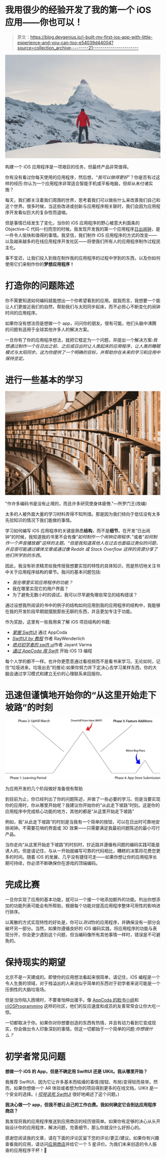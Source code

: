 # 我用很少的经验开发了我的第一个 iOS 应用——你也可以！

> 原文：<https://blog.devgenius.io/i-built-my-first-ios-app-with-little-experience-and-you-can-too-e54039d44004?source=collection_archive---------21----------------------->

![](img/a1922160f6ef55d5442e1ae7369cc0b7.png)

构建一个 iOS 应用程序是一项艰巨的任务，但最终产品非常值得。

你有没有看过你每天使用的应用程序，然后想，“*我可以做得更好”*？你是否有过这样的经历:你认为一个应用程序非常适合智能手机或平板电脑，但却从未付诸实施？

每天，我们都关注着我们周围的世界，思考着我们可以做些什么来改善我们自己和这个世界。很多时候，当这些改进或创新与应用程序相关联时，我们会因为应用程序开发看似巨大的复杂性而退缩。

但是事情已经发生了变化，当你的 iOS 应用程序的野心被意大利面条的 Objective-C 代码一扫而空的时候。我发现开发我的第一个应用程序[日出闹钟](https://apps.apple.com/us/app/sunrise-alarm-pro/id1516706420)，是一件令人愉快和值得的事情。我坚信，我们制作 iOS 应用程序的方式的改变——以及越来越多的在线应用程序开发社区——将使我们所有人的应用程序制作过程民主化。

事不宜迟，让我们投入到我在制作我的应用程序的过程中学到的东西，以及你如何使用它们来制作你的**梦想应用程序！**

# 打造你的问题陈述

你不需要知道如何编码就能想出一个你希望看到的应用。就我而言，我想要一个能让人们更接近我们的自然，帮助我们与太阳同步起床，而不必担心不断变化的闹钟时间的应用程序。

如果你没有想法但是想做一个 app，问问你的朋友。很有可能，他们头脑中沸腾的问题有适用于全球其他许多人的解决方案。

一旦你有了你的应用程序想法，就把它框定为一个问题，并提出一个解决方案:*我想通过制作一个在日出之前、之后或日出时让人类起床的应用程序，让人类的睡眠模式与太阳同步。这为你提供了一个明确的目标，并帮助你在未来的学习和应用中保持坚定。*

# 进行一些基本的学习

![](img/c44defda14196183e0eb26a4c616b2cb.png)

"作许多编码书是没有止境的，而且许多研究使身体疲倦."—所罗门王(改编)

太多的人被外面大量的学习材料弄得不知所措。那是因为我们倾向于低估没有太多先验知识的情况下我们能做的事情。

学习如何编写 iOS 应用程序的关键是熟悉**结构**，而不是**细节**。在开发“日出闹钟”的时候，我知道我的书里不会有像“*如何制作一个闹钟应用程序、*”或者“*如何制作一个声音播放器”这样的主题。“但是我知道其他人在过去也面临过类似的问题，并且很可能通过媒体文章或通过像 Reddit 或 Stack Overflow 这样的资源分享了他们所学到的东西。*

因此，我没有祈求精灵给我传授我想要实现的特性的具体知识，而是热切地关注书中关于应用程序结构的章节。我问的基本问题包括:

*   *我在哪里实现应用程序的功能？*
*   我在哪里实现它的用户界面？
*   为了避免无数小时的调试，我可以尽早避免哪些常见的结构错误？

通过设想我所阅读的书中的例子的结构如何应用到我的应用程序的结构中，我能够在我的开发阶段早期就摆脱那些无聊的东西，并且更加专注于功能。

作为奖励，这里有一些我用来了解 iOS 项目结构的书籍:

*   [*掌握 SwiftUI*](https://www.appcoda.com/swiftui/) 通过 AppCoda
*   [*SwiftUI by 教程*](https://store.raywenderlich.com/products/swiftui-by-tutorials) 作者 RayWenderlich
*   [*绝对初学者的 swift ui*](https://www.amazon.com/SwiftUI-Absolute-Beginners-Program-Controls/dp/1484255151)作者 Jayant Varma
*   [*通过 AppCoda 用 Swift*](https://www.appcoda.com/swift/) 开始 iOS 13 编程

每个人学的都不一样。也许你更愿意通过看视频而不是看书来学习。无论如何，记住“垃圾进来，垃圾出去”的推论:如果你努力并下定决心去学习某样东西，你的大脑会通过学习模式和建立无价的心理联系来回报你。

# 迅速但谨慎地开始你的“从这里开始走下坡路”的时刻

![](img/5bfd858b104d934f1b2350d8d867153c.png)

为应用开发的几个阶段做好准备很有帮助

到目前为止，你已经列出了你的问题陈述，并做了一些必要的学习。但是当要实现你的应用时，你从哪里开始呢？我建议你开始你的“从此走下坡路”时刻。这是你的应用程序中完成核心功能的地方，其他的都是“从这里开始走下坡路”

例如，我“从此走下坡路”的时刻是当我有一个简单的按钮，可以在日出时可靠地安排闹钟。不需要花哨的界面或 3D 效果——只需要满足我最初问题陈述的最小可行产品。

当你走向“从这里开始走下坡路”的时刻时，抄近路并遵循有问题的编码实践可能是诱人的。但是请记住，与从一开始就编写可靠的代码相比，糟糕的决策将花费您更多的时间。随着 iOS 的发展，几乎没有捷径可走——如果你想让你的应用程序长期可持续，你必须不断确保你在游戏的顶端编码。

# 完成比赛

一旦你实现了应用的基本功能，就可以一个接一个地添加额外的功能。列出你想添加的功能列表可能会有所帮助，根据每个功能对提高应用程序整体可用性的影响进行排序。

以离散的方式实现特性的好处是，你可以*测试*你的应用程序，并确保没有一部分会破坏另一部分。当然，如果你遵循良好的 iOS 编码实践，将应用程序的功能与表现分开，你会更少遇到这个问题，但当编码像所有其他事情一样时，错误是不可避免的。

# 保持现实的期望

北京不是一天建成的。即使你的应用想法看起来很简单，请记住，iOS 编程是一个令人生畏的领域，对于栈溢出的人来说似乎简单的东西对于初学者来说可能是一个压倒性的大脑垃圾场。

但是当你陷入困境时，不要害怕伸出援手。像 [AppCoda 的脸书小组](https://www.facebook.com/groups/appcoda/)和 [r/iOSProgramming](https://www.reddit.com/r/iOSProgramming/) 这样的社区，他们的反应速度和成员的友善常常会让你大吃一惊。

一切都取决于你。如果你对你想要创造的东西有热情，并且有动力看到它变成现实，你会做出令人印象深刻的事情。但这一切都始于一个简单的问题:*你想做什么？*

# 初学者常见问题

**想做一个 iOS 的 App，但是不确定用 SwiftUI 还是 UIKit。我从哪里开始？**

我推荐 SwiftUI，因为它让许多基本而枯燥的事情(按钮、布局)变得轻而易举。然而，如果你想做一个 AR 体验或者想为你的项目得到更多的在线文档，UIKit 是一个安全的选择。( [*哎呀该死 SwiftUI*](https://goshdarnswiftui.com/) 很好地阐述了这个问题。)

**我决心做一个 app，但我不想让自己的工作白费。我如何确定它会到达应用程序商店？**

我发现将我的应用程序推送到应用商店的经历很简单。如果你有足够的决心从头开始设计你的应用程序，解决问题，完善细节，那么你就没什么好担心的。

感谢您阅读我的文章，请在下面的评论区留下您的评论/更正/建议。如果你有兴趣查看我的应用，请访问[应用商店](https://apps.apple.com/us/app/sunrise-alarm-pro/id1516706420)并给它一个 5 星评价。为我们未来创造的令人振奋的应用程序干杯！🍻